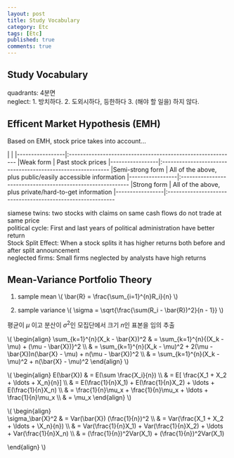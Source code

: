 ```yaml
---
layout: post
title: Study Vocabulary
category: Etc
tags: [Etc]
published: true
comments: true
---
```


Study Vocabulary
----------------

quadrants: 4분면  
neglect: 1. 방치하다. 2. 도외시하다, 등한하다 3. (해야 할 일을) 하지 않다.


Efficent Market Hypothesis (EMH)
---
Based on EMH, stock price takes into account...

|                 |
|-----------------|:-----------------------------------------------------------
|Weak form        | Past stock prices
|-----------------|:-----------------------------------------------------------
|Semi-strong form | All of the above, plus public/easily accessible information
|-----------------|:-----------------------------------------------------------
|Strong form      | All of the above, plus private/hard-to-get information
|-----------------|:-----------------------------------------------------------

siamese twins: two stocks with claims on same cash flows do not trade at same price  
political cycle: First and last years of political administration have better return  
Stock Split Effect: When a stock splits it has higher returns both before and after split announcement  
neglected firms: Small firms neglected by analysts have high returns


Mean-Variance Portfolio Theory
---

1. sample mean
\\( \bar{R} = \frac{\sum\_{i=1}^{n}R\_i}{n} \\)

2. sample variance
\\( \sigma = \sqrt{\frac{\sum(R\_i - \bar{R})^2}{n - 1}} \\)

평균이 $\mu$ 이고 분산이 $\sigma^2$인 모집단에서 크기 $n$인 표본을 임의 추출

\\( \begin{align} \sum\_{k=1}^{n}(X\_k - \bar{X})^2 & = \sum\_{k=1}^{n}\{(X\_k - \mu) + (\mu - \bar{X})\}^2 \\\\ & = \sum\_{k=1}^{n}(X\_k - \mu)^2 + 2(\mu - \bar{X})n(\bar{X} - \mu) + n(\mu - \bar{X})^2 \\\\ & = \sum\_{k=1}^{n}(X\_k - \mu)^2 + n(\bar{X} - \mu)^2 \end{align} \\) 

\\( \begin{align} E(\bar{X}) & = E(\sum \frac{X\_i}{n}) \\\\ & = E\[ \frac{X\_1 + X\_2 + \ldots + X\_n}{n}\] \\\\ & = E(\frac{1}{n}X\_1) + E(\frac{1}{n}X\_2) + \ldots + E(\frac{1}{n}X\_n) \\\\ & = \frac{1}{n}\mu\_x + \frac{1}{n}\mu\_x + \ldots + \frac{1}{n}\mu\_x \\\\ & = \mu\_x \end{align} \\)

\\( \begin{align}  
\sigma\_\bar{X}^2 & = Var(\bar{X}) (\frac{1}{n})^2 
\\\\ & = Var(\frac{X\_1 + X\_2 + \ldots + \X\_n}{n})
\\\\ & = Var(\frac{1}{n}X\_1) + Var(\frac{1}{n}X\_2) + \ldots + Var(\frac{1}{n}X\_n)
\\\\ & = (\frac{1}{n})^2Var(X\_1) + (\frac{1}{n})^2Var(X\_1)

\end{align} \\)


